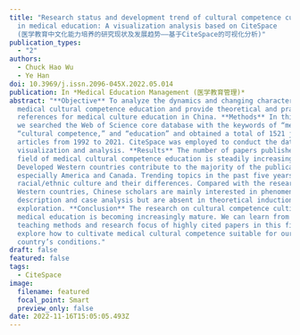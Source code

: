 ```yaml
---
title: "Research status and development trend of cultural competence cultivation
  in medical education: A visualization analysis based on CiteSpace
  (医学教育中文化能力培养的研究现状及发展趋势——基于CiteSpace的可视化分析)"
publication_types:
  - "2"
authors:
  - Chuck Hao Wu
  - Ye Han
doi: 10.3969/j.issn.2096-045X.2022.05.014
publication: In *Medical Education Management (医学教育管理)*
abstract: "**Objective** To analyze the dynamics and changing characteristics of
  medical cultural competence education and provide theoretical and practical
  references for medical culture education in China. **Methods** In this paper,
  we searched the Web of Science core database with the keywords of “medicine,”
  “cultural competence,” and “education” and obtained a total of 1521 journal
  articles from 1992 to 2021. CiteSpace was employed to conduct the data
  visualization and analysis. **Results** The number of papers published in the
  field of medical cultural competence education is steadily increasing.
  Developed Western countries contribute to the majority of the publications,
  especially America and Canada. Trending topics in the past five years are
  racial/ethnic culture and their differences. Compared with the research in
  Western countries, Chinese scholars are mainly interested in phenomenon
  description and case analysis but are absent in theoretical induction and
  exploration. **Conclusion** The research on cultural competence cultivation in
  medical education is becoming increasingly mature. We can learn from the
  teaching methods and research focus of highly cited papers in this field and
  explore how to cultivate medical cultural competence suitable for our
  country’s conditions."
draft: false
featured: false
tags:
  - CiteSpace
image:
  filename: featured
  focal_point: Smart
  preview_only: false
date: 2022-11-16T15:05:05.493Z
---
```

